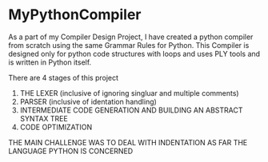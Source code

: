 # MyPythonCompiler

As a part of my Compiler Design Project, I have created a python compiler from scratch using the same Grammar Rules for Python. This Compiler is designed only for python code structures with loops and uses PLY tools and is written in Python itself. 

There are 4 stages of this project
1) THE LEXER (inclusive of ignoring singluar and multiple comments)
2) PARSER (inclusive of identation handling)
3) INTERMEDIATE CODE GENERATION AND BUILDING AN ABSTRACT SYNTAX TREE
4) CODE OPTIMIZATION

THE MAIN CHALLENGE WAS TO DEAL WITH INDENTATION AS FAR THE LANGUAGE PYTHON IS CONCERNED

